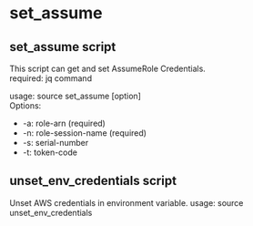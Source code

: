 # set_assume
## set_assume script
This script can get and set AssumeRole Credentials.  
required: jq command

usage: source set_assume [option]  
Options:  
- -a: role-arn (required)  
- -n: role-session-name (required)  
- -s: serial-number  
- -t: token-code  

## unset_env_credentials script
Unset AWS credentials in environment variable.
usage: source unset_env_credentials